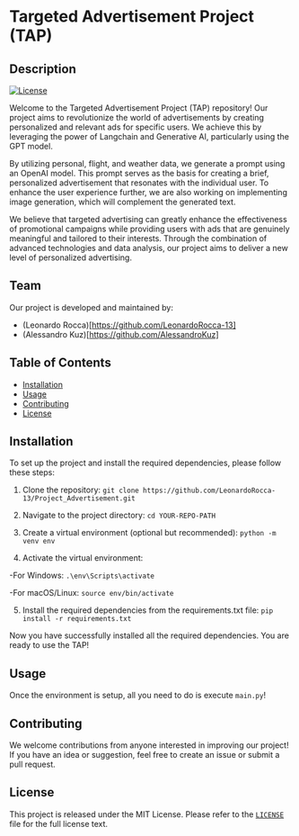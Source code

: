 # Targeted Advertisement Project (TAP)
## Description

[![License](https://img.shields.io/badge/License-MIT-blue.svg)](LICENSE)

Welcome to the Targeted Advertisement Project (TAP) repository! Our project aims to revolutionize the world of advertisements by creating personalized and relevant ads for specific users. We achieve this by leveraging the power of Langchain and Generative AI, particularly using the GPT model.

By utilizing personal, flight, and weather data, we generate a prompt using an OpenAI model. This prompt serves as the basis for creating a brief, personalized advertisement that resonates with the individual user. To enhance the user experience further, we are also working on implementing image generation, which will complement the generated text.

We believe that targeted advertising can greatly enhance the effectiveness of promotional campaigns while providing users with ads that are genuinely meaningful and tailored to their interests. Through the combination of advanced technologies and data analysis, our project aims to deliver a new level of personalized advertising.

## Team

Our project is developed and maintained by:

- (Leonardo Rocca)[https://github.com/LeonardoRocca-13]
- (Alessandro Kuz)[https://github.com/AlessandroKuz]

## Table of Contents

- [Installation](#installation)
- [Usage](#usage)
- [Contributing](#contributing)
- [License](#license)

## Installation

To set up the project and install the required dependencies, please follow these steps:

1. Clone the repository:
```git clone https://github.com/LeonardoRocca-13/Project_Advertisement.git```

2. Navigate to the project directory:
```cd YOUR-REPO-PATH```

3. Create a virtual environment (optional but recommended):
```python -m venv env```

4. Activate the virtual environment:

-For Windows:
```.\env\Scripts\activate```

-For macOS/Linux:
```source env/bin/activate```

5. Install the required dependencies from the requirements.txt file:
```pip install -r requirements.txt```

Now you have successfully installed all the required dependencies. You are ready to use the TAP!

## Usage

Once the environment is setup, all you need to do is execute ```main.py```!

## Contributing

We welcome contributions from anyone interested in improving our project! If you have an idea or suggestion, feel free to create an issue or submit a pull request.

## License

This project is released under the MIT License. Please refer to the [`LICENSE`](LICENSE) file for the full license text.
